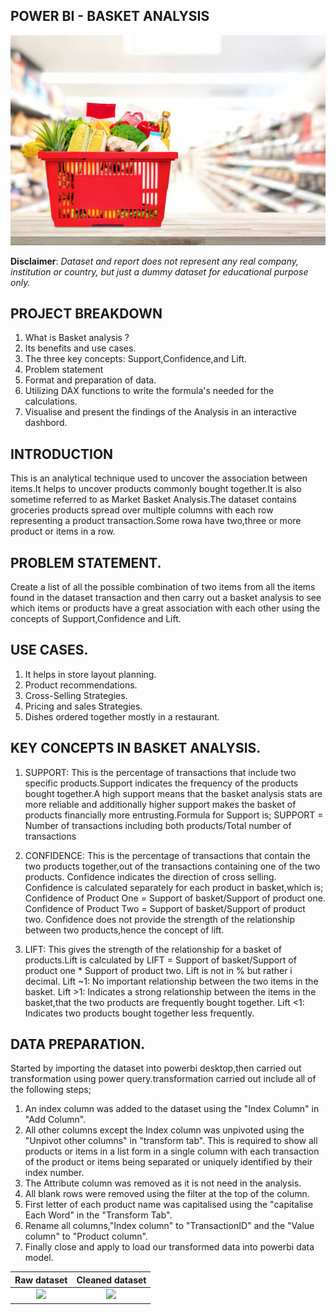 ## POWER BI - BASKET ANALYSIS

![](images.jpeg)

**__Disclaimer__**: _Dataset and report does not represent any real company, institution or country, but just a dummy dataset for educational purpose only._

## PROJECT BREAKDOWN

1.  What is Basket analysis ?
2.  Its benefits and use cases.
3.  The three key concepts: Support,Confidence,and Lift.
4.  Problem statement
5.  Format and preparation of data.
6.  Utilizing DAX functions to write the formula's needed for the calculations.
7.  Visualise and present the findings of the Analysis in an interactive dashbord.

## INTRODUCTION
This is an analytical technique used to uncover the association between items.It helps to uncover products 
commonly bought together.It is also sometime referred to as Market Basket Analysis.The dataset contains groceries
products spread over multiple columns with each row representing a product transaction.Some rowa have two,three or
more product or items in a row.

## PROBLEM STATEMENT.
Create a list of all the possible combination of two items from all the items found in the dataset transaction
and then carry out a basket analysis to see which items or products have a great association with each other using
the concepts of Support,Confidence and Lift.

## USE CASES.
1. It helps in store layout planning.
2. Product recommendations.
3. Cross-Selling Strategies.
4. Pricing and sales Strategies. 
5. Dishes ordered together mostly in a restaurant.

## KEY CONCEPTS IN BASKET ANALYSIS.
1. SUPPORT: This is the percentage of transactions that include two specific products.Support indicates
               the frequency of the products bought together.A high support means that the basket analysis
               stats are more reliable and additionally higher support makes the basket of products financially
               more entrusting.Formula for Support is;
               SUPPORT = Number of transactions including both products/Total number of transactions

2. CONFIDENCE: This is the percentage of transactions that contain the two products together,out of the 
                  transactions containing one of the two products. Confidence indicates the direction of cross selling.
                  Confidence is calculated separately for each product in basket,which is;
                  Confidence of Product One = Support of basket/Support of product one.
                  Confidence of Product Two = Support of basket/Support of product two.
                  Confidence does not provide the strength of the relationship between two products,hence the 
                  concept of lift.
    
3. LIFT: This gives the strength of the relationship for a basket of products.Lift is calculated by
           LIFT = Support of basket/Support of product one * Support of product two.
           Lift is not in % but rather i decimal.
           Lift ~1: No important relationship between the two items in the basket.
           Lift >1: Indicates a strong relationship between the items in the basket,that the two products are
                    frequently bought together.
           Lift <1: Indicates two products bought together less frequently.

## DATA PREPARATION.
Started by importing the dataset into powerbi desktop,then carried out transformation using power query.transformation
carried out include all of the following steps; 
1.  An index column was added to the dataset using the "Index Column" in "Add Column".
2.  All  other columns except the Index column was unpivoted using the "Unpivot other columns" in "transform tab".
    This is required to show all products or items in a list form in a single column with each transaction of the
    product or items being separated or uniquely identified by their index number.
3.  The Attribute column was removed as it is not need in the analysis.
4.  All blank rows were removed using the filter at the top of the column.
5.  First letter of each product name was capitalised using the "capitalise Each Word" in the "Transform Tab".
6.  Rename all columns,"Index column" to "TransactionID" and the "Value column" to "Product column".
7.  Finally close and apply to load our transformed data into powerbi data model.

Raw dataset                                 |                Cleaned dataset
:-----------------------------------------: | :-----------------------------------------:
![](raw_dataset.jpeg)                       |    ![](cleaned_dataset.jpeg)



























